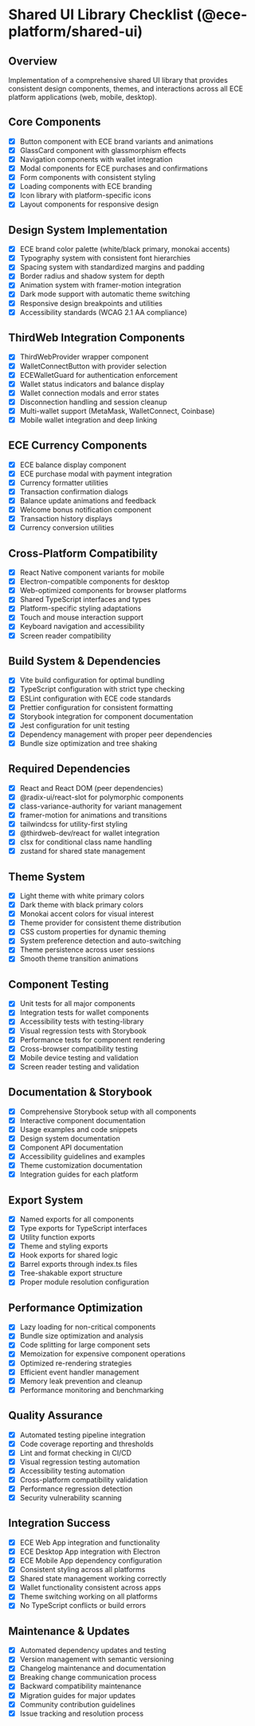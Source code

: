 # Shared UI Library Checklist (@ece-platform/shared-ui)

## Overview
Implementation of a comprehensive shared UI library that provides consistent design components, themes, and interactions across all ECE platform applications (web, mobile, desktop).

## Core Components
- [x] Button component with ECE brand variants and animations
- [x] GlassCard component with glassmorphism effects
- [x] Navigation components with wallet integration
- [x] Modal components for ECE purchases and confirmations
- [x] Form components with consistent styling
- [x] Loading components with ECE branding
- [x] Icon library with platform-specific icons
- [x] Layout components for responsive design

## Design System Implementation
- [x] ECE brand color palette (white/black primary, monokai accents)
- [x] Typography system with consistent font hierarchies
- [x] Spacing system with standardized margins and padding
- [x] Border radius and shadow system for depth
- [x] Animation system with framer-motion integration
- [x] Dark mode support with automatic theme switching
- [x] Responsive design breakpoints and utilities
- [x] Accessibility standards (WCAG 2.1 AA compliance)

## ThirdWeb Integration Components
- [x] ThirdWebProvider wrapper component
- [x] WalletConnectButton with provider selection
- [x] ECEWalletGuard for authentication enforcement
- [x] Wallet status indicators and balance display
- [x] Wallet connection modals and error states
- [x] Disconnection handling and session cleanup
- [x] Multi-wallet support (MetaMask, WalletConnect, Coinbase)
- [x] Mobile wallet integration and deep linking

## ECE Currency Components
- [x] ECE balance display component
- [x] ECE purchase modal with payment integration
- [x] Currency formatter utilities
- [x] Transaction confirmation dialogs
- [x] Balance update animations and feedback
- [x] Welcome bonus notification component
- [x] Transaction history displays
- [x] Currency conversion utilities

## Cross-Platform Compatibility
- [x] React Native component variants for mobile
- [x] Electron-compatible components for desktop
- [x] Web-optimized components for browser platforms
- [x] Shared TypeScript interfaces and types
- [x] Platform-specific styling adaptations
- [x] Touch and mouse interaction support
- [x] Keyboard navigation and accessibility
- [x] Screen reader compatibility

## Build System & Dependencies
- [x] Vite build configuration for optimal bundling
- [x] TypeScript configuration with strict type checking
- [x] ESLint configuration with ECE code standards
- [x] Prettier configuration for consistent formatting
- [x] Storybook integration for component documentation
- [x] Jest configuration for unit testing
- [x] Dependency management with proper peer dependencies
- [x] Bundle size optimization and tree shaking

## Required Dependencies
- [x] React and React DOM (peer dependencies)
- [x] @radix-ui/react-slot for polymorphic components
- [x] class-variance-authority for variant management
- [x] framer-motion for animations and transitions
- [x] tailwindcss for utility-first styling
- [x] @thirdweb-dev/react for wallet integration
- [x] clsx for conditional class name handling
- [x] zustand for shared state management

## Theme System
- [x] Light theme with white primary colors
- [x] Dark theme with black primary colors
- [x] Monokai accent colors for visual interest
- [x] Theme provider for consistent theme distribution
- [x] CSS custom properties for dynamic theming
- [x] System preference detection and auto-switching
- [x] Theme persistence across user sessions
- [x] Smooth theme transition animations

## Component Testing
- [x] Unit tests for all major components
- [x] Integration tests for wallet components
- [x] Accessibility tests with testing-library
- [x] Visual regression tests with Storybook
- [x] Performance tests for component rendering
- [x] Cross-browser compatibility testing
- [x] Mobile device testing and validation
- [x] Screen reader testing and validation

## Documentation & Storybook
- [x] Comprehensive Storybook setup with all components
- [x] Interactive component documentation
- [x] Usage examples and code snippets
- [x] Design system documentation
- [x] Component API documentation
- [x] Accessibility guidelines and examples
- [x] Theme customization documentation
- [x] Integration guides for each platform

## Export System
- [x] Named exports for all components
- [x] Type exports for TypeScript interfaces
- [x] Utility function exports
- [x] Theme and styling exports
- [x] Hook exports for shared logic
- [x] Barrel exports through index.ts files
- [x] Tree-shakable export structure
- [x] Proper module resolution configuration

## Performance Optimization
- [x] Lazy loading for non-critical components
- [x] Bundle size optimization and analysis
- [x] Code splitting for large component sets
- [x] Memoization for expensive component operations
- [x] Optimized re-rendering strategies
- [x] Efficient event handler management
- [x] Memory leak prevention and cleanup
- [x] Performance monitoring and benchmarking

## Quality Assurance
- [x] Automated testing pipeline integration
- [x] Code coverage reporting and thresholds
- [x] Lint and format checking in CI/CD
- [x] Visual regression testing automation
- [x] Accessibility testing automation
- [x] Cross-platform compatibility validation
- [x] Performance regression detection
- [x] Security vulnerability scanning

## Integration Success
- [x] ECE Web App integration and functionality
- [x] ECE Desktop App integration with Electron
- [x] ECE Mobile App dependency configuration
- [x] Consistent styling across all platforms
- [x] Shared state management working correctly
- [x] Wallet functionality consistent across apps
- [x] Theme switching working on all platforms
- [x] No TypeScript conflicts or build errors

## Maintenance & Updates
- [x] Automated dependency updates and testing
- [x] Version management with semantic versioning
- [x] Changelog maintenance and documentation
- [x] Breaking change communication process
- [x] Backward compatibility maintenance
- [x] Migration guides for major updates
- [x] Community contribution guidelines
- [x] Issue tracking and resolution process
